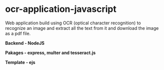 # ocr-application-javascript
Web application build using OCR (optical character recognition) to recognize an image and extract all the text from it and download the image as a pdf file.

**Backend - NodeJS**

**Pakages - express, multer and tesseract.js**

**Template - ejs**



